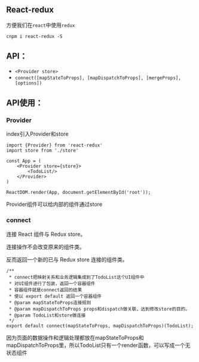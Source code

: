## React-redux
方便我们在`react`中使用`redux`

    cnpm i react-redux -S

## API：

- `<Provider store>`
- `connect([mapStateToProps], [mapDispatchToProps], [mergeProps], [options])`

## API使用：

### Provider
index引入Provider和store

    import {Provider} from 'react-redux'
    import store from './store'
    
    const App = (
        <Provider store={store}>
            <TodoList/>
        </Provider>
    )
    
    ReactDOM.render(App, document.getElementById('root'));
Provider组件可以给内部的组件通过store    

### connect

连接 React 组件与 Redux store。

连接操作不会改变原来的组件类。

反而返回一个新的已与 Redux store 连接的组件类。

    /**
     * connect把映射关系和业务逻辑集成到了TodoList这个UI组件中
     * 对UI组件进行了包装，返回一个容器组件
     * 容器组件就是connect返回的结果
     * 使以 export default 返回一个容器组件
     * @param mapStateToProps连接规则
     * @param mapDispatchToProps props和dispatch做关联，达到修改store的目的。
     * @param TodoList和store做连接
     */
    export default connect(mapStateToProps, mapDispatchToProps)(TodoList);
    
 因为页面的数据操作和逻辑处理都放在mapStateToProps和mapDispatchToProps里，所以TodoList只有一个render函数，可以写成一个无状态组件   
